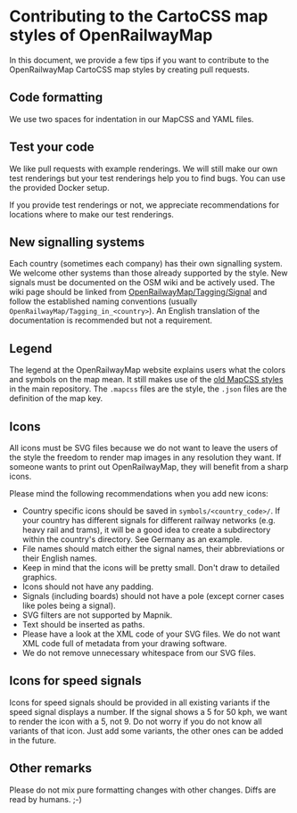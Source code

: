 # Contributing to the CartoCSS map styles of OpenRailwayMap

In this document, we provide a few tips if you want to contribute to the OpenRailwayMap CartoCSS map styles by creating pull requests.

## Code formatting

We use two spaces for indentation in our MapCSS and YAML files.

## Test your code

We like pull requests with example renderings. We will still make our own test renderings
but your test renderings help you to find bugs. You can use the provided Docker setup.

If you provide test renderings or not, we appreciate recommendations for locations where to
make our test renderings.

## New signalling systems

Each country (sometimes each company) has their own signalling system. We welcome
other systems than those already supported by the style. New signals must be documented
on the OSM wiki and be actively used. The wiki page should be linked from
[OpenRailwayMap/Tagging/Signal](https://wiki.openstreetmap.org/wiki/OpenRailwayMap/Tagging/Signal)
and follow the established naming conventions (usually `OpenRailwayMap/Tagging_in_<country>`).
An English translation of the documentation is recommended but not a requirement.

## Legend

The legend at the OpenRailwayMap website explains users what the colors and
symbols on the map mean. It still makes use of the
[old MapCSS styles](https://github.com/OpenRailwayMap/OpenRailwayMap/tree/master/styles)
in the main repository. The `.mapcss` files are the style, the `.json` files
are the definition of the map key.

## Icons

All icons must be SVG files because we do not want to leave the users of the
style the freedom to render map images in any resolution they want. If someone
wants to print out OpenRailwayMap, they will benefit from a sharp icons.

Please mind the following recommendations when you add new icons:

* Country specific icons should be saved in `symbols/<country_code>/`.
  If your country has different signals for different railway networks (e.g.
  heavy rail and trams), it will be a good idea to create a subdirectory within
  the country's directory. See Germany as an example.
* File names should match either the signal names, their abbreviations or their
  English names.
* Keep in mind that the icons will be pretty small. Don't draw to detailed graphics.
* Icons should not have any padding.
* Signals (including boards) should not have a pole (except corner cases like poles
  being a signal).
* SVG filters are not supported by Mapnik.
* Text should be inserted as paths.
* Please have a look at the XML code of your SVG files. We do not want XML code
  full of metadata from your drawing software.
* We do not remove unnecessary whitespace from our SVG files.

## Icons for speed signals

Icons for speed signals should be provided in all existing variants if the speed signal
displays a number. If the signal shows a 5 for 50 kph, we want to render the icon with a 5,
not 9. Do not worry if you do not know all variants of that icon. Just add some variants,
the other ones can be added in the future.

## Other remarks

Please do not mix pure formatting changes with other changes. Diffs are read by humans. ;-)
